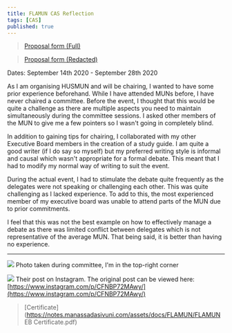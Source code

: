 ```yaml
---
title: FLAMUN CAS Reflection
tags: [CAS]
published: true
---
```


> [Proposal form (Full)](https://drive.google.com/file/d/1IpZMzRqSEHVpQX8wvSn6kpftpEkWLOY1/view?usp=sharing)

> [Proposal form (Redacted)](https://notes.manassadasivuni.com/assets/docs/FLAMUN/FLAMUN%20Experience%20Redacted.pdf)

Dates: September 14th 2020 - September 28th 2020

As I am organising HUSMUN and will be chairing, I wanted to have some prior experience beforehand. While I have attended MUNs before, I have never chaired a committee. Before the event, I thought that this would be quite a challenge as there are multiple aspects you need to maintain simultaneously during the committee sessions. I asked other members of the MUN to give me a few pointers so I wasn't going in completely blind.

In addition to gaining tips for chairing, I collaborated with my other Executive Board members in the creation of a study guide. I am quite a good writer (if I do say so myself) but my preferred writing style is informal and causal which wasn't appropriate for a formal debate. This meant that I had to modify my normal way of writing to suit the event.

During the actual event, I had to stimulate the debate quite frequently as the delegates were not speaking or challenging each other. This was quite challenging as I lacked experience. To add to this, the most experienced member of my executive board was unable to attend parts of the MUN due to prior commitments.

I feel that this was not the best example on how to effectively manage a debate as there was limited conflict between delegates which is not representative of the average MUN. That being said, it is better than having no experience.

---

![](https://notes.manassadasivuni.com/assets/img/flamun/UNW.png)
Photo taken during committee, I'm in the top-right corner

![](https://notes.manassadasivuni.com/assets/img/flamun/Instagram%20post.png)
Their post on Instagram. The original post can be viewed here: [https://www.instagram.com/p/CFNBP72MAwy/](https://www.instagram.com/p/CFNBP72MAwy/)

> [Certificate](https://notes.manassadasivuni.com/assets/docs/FLAMUN/FLAMUN EB Certificate.pdf)